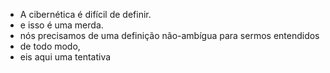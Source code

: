 - A cibernética é difícil de definir.
- e isso é uma merda.
- nós precisamos de uma definição não-ambígua para sermos entendidos
- de todo modo,
- eis aqui uma tentativa